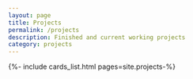 ```yaml
---
layout: page
title: Projects
permalink: /projects
description: Finished and current working projects
category: projects
---
```


{%- include cards_list.html pages=site.projects-%}    